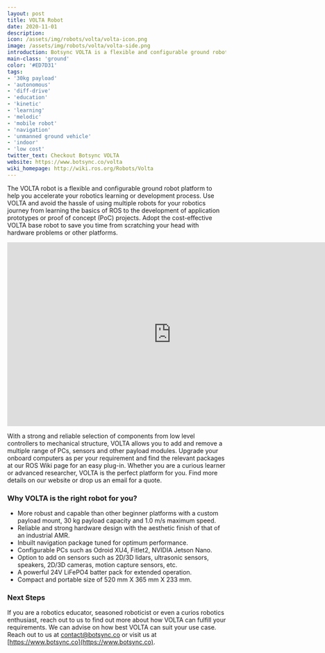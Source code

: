 ```yaml
---
layout: post
title: VOLTA Robot
date: 2020-11-01
description:
icon: /assets/img/robots/volta/volta-icon.png
image: /assets/img/robots/volta/volta-side.png
introduction: Botsync VOLTA is a flexible and configurable ground robot platform for a wide range of use-cases from learning ROS to developing advanced research projects. Use VOLTA robot as a plug-and-play solution for varying computational, payload and sensor requirements.
main-class: 'ground'
color: '#ED7D31'
tags:
- '30kg payload'
- 'autonomous'
- 'diff-drive'
- 'education'
- 'kinetic'
- 'learning'
- 'melodic'
- 'mobile robot'
- 'navigation'
- 'unmanned ground vehicle'
- 'indoor'
- 'low cost'
twitter_text: Checkout Botsync VOLTA
website: https://www.botsync.co/volta
wiki_homepage: http://wiki.ros.org/Robots/Volta
---
```


The VOLTA robot is a flexible and configurable ground robot platform to help you accelerate your robotics learning or development process. Use VOLTA and avoid the hassle of using multiple robots for your robotics journey from learning the basics of ROS to the development of application prototypes or proof of concept (PoC) projects. Adopt the cost-effective VOLTA base robot to save you time from scratching your head with hardware problems or other platforms.

<iframe width="754" height="424" src="https://www.youtube.com/embed/MlBdRtgq2Jo" frameborder="0" allow="accelerometer; autoplay; clipboard-write; encrypted-media; gyroscope; picture-in-picture" allowfullscreen></iframe>

With a strong and reliable selection of components from low level controllers to mechanical structure, VOLTA allows you to add and remove a multiple range of PCs, sensors and other payload modules. Upgrade your onboard computers as per your requirement and find the relevant packages at our ROS Wiki page for an easy plug-in. Whether you are a curious learner or advanced researcher, VOLTA is the perfect platform for you. Find more details on our website or drop us an email for a quote. 

### Why VOLTA is the right robot for you?
* More robust and capable than other beginner platforms with a custom payload mount, 30 kg payload capacity and 1.0 m/s maximum speed.
* Reliable and strong hardware design with the aesthetic finish of that of an industrial AMR.
* Inbuilt navigation package tuned for optimum performance.
* Configurable PCs such as Odroid XU4, Fitlet2, NVIDIA Jetson Nano.
* Option to add on sensors such as 2D/3D lidars, ultrasonic sensors, speakers, 2D/3D cameras, motion capture sensors, etc.
* A powerful 24V LiFePO4 batter pack for extended operation.
* Compact and portable size of 520 mm X 365 mm X 233 mm.

### Next Steps
If you are a robotics educator, seasoned roboticist or even a curios robotics enthusiast, reach out to us to find out more about how VOLTA can fulfill your requirements. We can advise on how best VOLTA can suit your use case. Reach out to us at [contact@botsync.co](mailto:contact@botsync.co) or visit us at [https://www.botsync.co](https://www.botsync.co).
